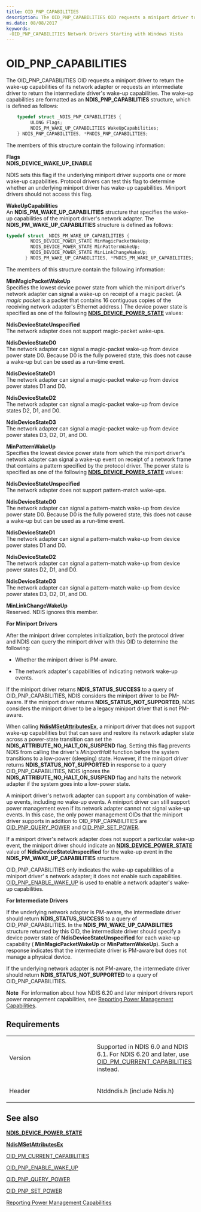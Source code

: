 ```yaml
---
title: OID_PNP_CAPABILITIES
description: The OID_PNP_CAPABILITIES OID requests a miniport driver to return the wake-up capabilities of its network adapter or requests an intermediate driver to return the intermediate driver's wake-up capabilities.
ms.date: 08/08/2017
keywords: 
 -OID_PNP_CAPABILITIES Network Drivers Starting with Windows Vista
---
```


# OID\_PNP\_CAPABILITIES


The OID\_PNP\_CAPABILITIES OID requests a miniport driver to return the wake-up capabilities of its network adapter or requests an intermediate driver to return the intermediate driver's wake-up capabilities. The wake-up capabilities are formatted as an **NDIS\_PNP\_CAPABILITIES** structure, which is defined as follows:

```C++
    typedef struct _NDIS_PNP_CAPABILITIES {
         ULONG Flags;
         NDIS_PM_WAKE_UP_CAPABILITIES WakeUpCapabilities;
    } NDIS_PNP_CAPABILITIES, *PNDIS_PNP_CAPABILITIES;  
```




The members of this structure contain the following information:

<a href="" id="flags"></a>**Flags**  
**NDIS\_DEVICE\_WAKE\_UP\_ENABLE**

NDIS sets this flag if the underlying miniport driver supports one or more wake-up capabilities. Protocol drivers can test this flag to determine whether an underlying miniport driver has wake-up capabilities. Miniport drivers should not access this flag.

<a href="" id="wakeupcapabilities"></a>**WakeUpCapabilities**  
An **NDIS\_PM\_WAKE\_UP\_CAPABILITIES** structure that specifies the wake-up capabilities of the miniport driver's network adapter. The **NDIS\_PM\_WAKE\_UP\_CAPABILITIES** structure is defined as follows:

```C++
typedef struct _NDIS_PM_WAKE_UP_CAPABILITIES {
         NDIS_DEVICE_POWER_STATE MinMagicPacketWakeUp;
         NDIS_DEVICE_POWER_STATE MinPatternWakeUp;
         NDIS_DEVICE_POWER_STATE MinLinkChangeWakeUp;
       } NDIS_PM_WAKE_UP_CAPABILITIES, *PNDIS_PM_WAKE_UP_CAPABILITIES;
```

The members of this structure contain the following information:

<a href="" id="minmagicpacketwakeup"></a>**MinMagicPacketWakeUp**  
Specifies the lowest device power state from which the miniport driver's network adapter can signal a wake-up on receipt of a magic packet. (A *magic packet* is a packet that contains 16 contiguous copies of the receiving network adapter's Ethernet address.) The device power state is specified as one of the following [**NDIS\_DEVICE\_POWER\_STATE**](/windows-hardware/drivers/ddi/ntddndis/ne-ntddndis-_ndis_device_power_state) values:

<a href="" id="ndisdevicestateunspecified"></a>**NdisDeviceStateUnspecified**  
The network adapter does not support magic-packet wake-ups.

<a href="" id="ndisdevicestated0"></a>**NdisDeviceStateD0**  
The network adapter can signal a magic-packet wake-up from device power state D0. Because D0 is the fully powered state, this does not cause a wake-up but can be used as a run-time event.

<a href="" id="ndisdevicestated1"></a>**NdisDeviceStateD1**  
The network adapter can signal a magic-packet wake-up from device power states D1 and D0.

<a href="" id="ndisdevicestated2"></a>**NdisDeviceStateD2**  
The network adapter can signal a magic-packet wake-up from device states D2, D1, and D0.

<a href="" id="ndisdevicestated3"></a>**NdisDeviceStateD3**  
The network adapter can signal a magic-packet wake-up from device power states D3, D2, D1, and D0.

<a href="" id="minpatternwakeup"></a>**MinPatternWakeUp**  
Specifies the lowest device power state from which the miniport driver's network adapter can signal a wake-up event on receipt of a network frame that contains a pattern specified by the protocol driver. The power state is specified as one of the following [**NDIS\_DEVICE\_POWER\_STATE**](/windows-hardware/drivers/ddi/ntddndis/ne-ntddndis-_ndis_device_power_state) values:

<a href="" id="ndisdevicestateunspecified"></a>**NdisDeviceStateUnspecified**  
The network adapter does not support pattern-match wake-ups.

<a href="" id="ndisdevicestated0"></a>**NdisDeviceStateD0**  
The network adapter can signal a pattern-match wake-up from device power state D0. Because D0 is the fully powered state, this does not cause a wake-up but can be used as a run-time event.

<a href="" id="ndisdevicestated1"></a>**NdisDeviceStateD1**  
The network adapter can signal a pattern-match wake-up from device power states D1 and D0.

<a href="" id="ndisdevicestated2"></a>**NdisDeviceStateD2**  
The network adapter can signal a pattern-match wake-up from device power states D2, D1, and D0.

<a href="" id="ndisdevicestated3"></a>**NdisDeviceStateD3**  
The network adapter can signal a pattern-match wake-up from device power states D3, D2, D1, and D0.

<a href="" id="minlinkchangewakeup"></a>**MinLinkChangeWakeUp**  
Reserved. NDIS ignores this member.

**For Miniport Drivers**

After the miniport driver completes initialization, both the protocol driver and NDIS can query the miniport driver with this OID to determine the following:

-   Whether the miniport driver is PM-aware.

-   The network adapter's capabilities of indicating network wake-up events.

If the miniport driver returns **NDIS\_STATUS\_SUCCESS** to a query of OID\_PNP\_CAPABILITIES, NDIS considers the miniport driver to be PM-aware. If the miniport driver returns **NDIS\_STATUS\_NOT\_SUPPORTED**, NDIS considers the miniport driver to be a legacy miniport driver that is not PM-aware.

When calling [**NdisMSetAttributesEx**](/previous-versions/windows/hardware/network/ff553623(v=vs.85)), a miniport driver that does not support wake-up capabilities but that can save and restore its network adapter state across a power-state transition can set the **NDIS\_ATTRIBUTE\_NO\_HALT\_ON\_SUSPEND** flag. Setting this flag prevents NDIS from calling the driver's *MiniportHalt* function before the system transitions to a low-power (sleeping) state. However, if the miniport driver returns **NDIS\_STATUS\_NOT\_SUPPORTED** in response to a query OID\_PNP\_CAPABILITIES, NDIS ignores the **NDIS\_ATTRIBUTE\_NO\_HALT\_ON\_SUSPEND** flag and halts the network adapter if the system goes into a low-power state.

A miniport driver's network adapter can support any combination of wake-up events, including no wake-up events. A miniport driver can still support power management even if its network adapter cannot not signal wake-up events. In this case, the only power management OIDs that the miniport driver supports in addition to OID\_PNP\_CAPABILITIES are [OID\_PNP\_QUERY\_POWER](oid-pnp-query-power.md) and [OID\_PNP\_SET\_POWER](oid-pnp-set-power.md).

If a miniport driver's network adapter does not support a particular wake-up event, the miniport driver should indicate an [**NDIS\_DEVICE\_POWER\_STATE**](/windows-hardware/drivers/ddi/ntddndis/ne-ntddndis-_ndis_device_power_state) value of **NdisDeviceStateUnspecified** for the wake-up event in the **NDIS\_PM\_WAKE\_UP\_CAPABILITIES** structure.

OID\_PNP\_CAPABILITIES only indicates the wake-up capabilities of a miniport driver' s network adapter; it does not enable such capabilities. [OID\_PNP\_ENABLE\_WAKE\_UP](oid-pnp-enable-wake-up.md) is used to enable a network adapter's wake-up capabilities.

**For Intermediate Drivers**

If the underlying network adapter is PM-aware, the intermediate driver should return **NDIS\_STATUS\_SUCCESS** to a query of OID\_PNP\_CAPABILITIES. In the **NDIS\_PM\_WAKE\_UP\_CAPABILITIES** structure returned by this OID, the intermediate driver should specify a device power state of **NdisDeviceStateUnspecified** for each wake-up capability ( **MinMagicPacketWakeUp** or **MinPatternWakeUp**). Such a response indicates that the intermediate driver is PM-aware but does not manage a physical device.

If the underlying network adapter is not PM-aware, the intermediate driver should return **NDIS\_STATUS\_NOT\_SUPPORTED** to a query of OID\_PNP\_CAPABILITIES.

**Note**  For information about how NDIS 6.20 and later miniport drivers report power management capabilities, see [Reporting Power Management Capabilities](./reporting-power-management-capabilities.md).

 

## Requirements

<table>
<colgroup>
<col width="50%" />
<col width="50%" />
</colgroup>
<tbody>
<tr class="odd">
<td><p>Version</p></td>
<td><p>Supported in NDIS 6.0 and NDIS 6.1. For NDIS 6.20 and later, use <a href="oid-pm-current-capabilities.md" data-raw-source="[OID_PM_CURRENT_CAPABILITIES](oid-pm-current-capabilities.md)">OID_PM_CURRENT_CAPABILITIES</a> instead.</p></td>
</tr>
<tr class="even">
<td><p>Header</p></td>
<td>Ntddndis.h (include Ndis.h)</td>
</tr>
</tbody>
</table>

## See also


[**NDIS\_DEVICE\_POWER\_STATE**](/windows-hardware/drivers/ddi/ntddndis/ne-ntddndis-_ndis_device_power_state)

[**NdisMSetAttributesEx**](/previous-versions/windows/hardware/network/ff553623(v=vs.85))

[OID\_PM\_CURRENT\_CAPABILITIES](oid-pm-current-capabilities.md)

[OID\_PNP\_ENABLE\_WAKE\_UP](oid-pnp-enable-wake-up.md)

[OID\_PNP\_QUERY\_POWER](oid-pnp-query-power.md)

[OID\_PNP\_SET\_POWER](oid-pnp-set-power.md)

[Reporting Power Management Capabilities](./reporting-power-management-capabilities.md)

 

